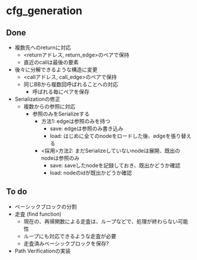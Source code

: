 # cfg_generation

## Done

* 複数先へのreturnに対応
  * <returnアドレス, return_edge>のペアで保持
  * 直近のcallは最後の要素
* 後々に分解できるような構造に変更
  * <callアドレス, call_edge>のペアで保持
  * 同じBBから複数回呼ばれることへの対応
    * 呼ばれる毎にペアを保存
* Serializationの修正
  * 複数からの参照に対応
    * 参照のみをSerializeする
      * 方法1: edgeは参照のみを持つ
         * save: edgeは参照のみ書き込み
         * load: はじめに全てのnodeをロードした後、edgeを張り替える
      * <採用>方法2: まだSerializeしていないnodeは展開、既出のnodeは参照のみ
         * save: saveしたnodeを記録しておき、既出かどうか確認
         * load: nodeのidが既出かどうか確認
## To do

* ベーシックブロックの分割
* 走査 (find function)
  * 現在の、再帰関数による走査は、ループなどで、処理が終わらない可能性
  * ループにも対応できるような走査が必要
  * 走査済みベーシックブロックを保存?
* Path Verificationの実装

